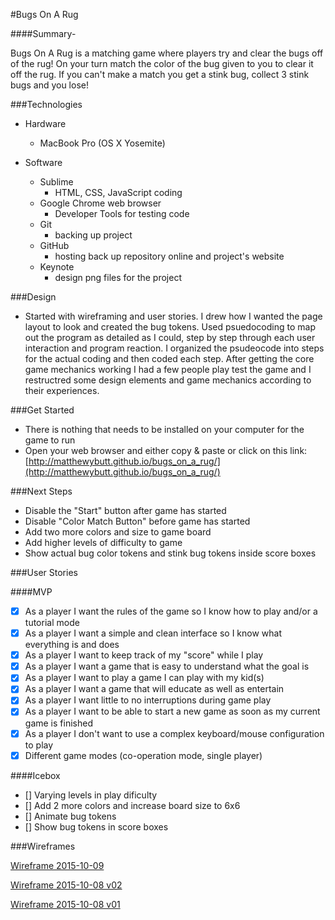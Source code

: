 #Bugs On A Rug

####Summary- 

Bugs On A Rug is a matching game where players try and clear the bugs off of the rug!  On your turn match the color of the bug given to you to clear it off the rug.  If you can't make a match you get a stink bug, collect 3 stink bugs and you lose!

###Technologies
* Hardware
	* MacBook Pro (OS X Yosemite)

* Software
	* Sublime
		* HTML, CSS, JavaScript coding
	* Google Chrome web browser
		* Developer Tools for testing code
	* Git
		* backing up project
	* GitHub
		* hosting back up repository online and project's website
	* Keynote
		* design png files for the project

###Design
* Started with wireframing and user stories.  I drew how I wanted the page layout to look and created the bug tokens.  Used psuedocoding to map out the program as detailed as I could, step by step through each user interaction and program reaction.  I organized the psudeocode into steps for the actual coding and then coded each step.  After getting the core game mechanics working I had a few people play test the game and I restructred some design elements and game mechanics according to their experiences.

###Get Started
* There is nothing that needs to be installed on your computer for the game to run
* Open your web browser and either copy & paste or click on this link: [http://matthewybutt.github.io/bugs_on_a_rug/](http://matthewybutt.github.io/bugs_on_a_rug/)

###Next Steps
* Disable the "Start" button after game has started
* Disable "Color Match Button" before game has started
* Add two more colors and size to game board
* Add higher levels of difficulty to game
* Show actual bug color tokens and stink bug tokens inside score boxes

###User Stories

####MVP
* [x] As a player I want the rules of the game so I know how to play and/or a tutorial mode
* [x] As a player I want a simple and clean interface so I know what everything is and does
* [x] As a player I want to keep track of my "score" while I play
* [x] As a player I want a game that is easy to understand what the goal is
* [x] As a player I want to play a game I can play with my kid(s)
* [x] As a player I want a game that will educate as well as entertain
* [x] As a player I want little to no interruptions during game play
* [x] As a player I want to be able to start a new game as soon as my current game is finished
* [x] As a player I don't want to use a complex keyboard/mouse configuration to play
* [x] Different game modes (co-operation mode, single player)

####Icebox
* [] Varying levels in play dificulty
* [] Add 2 more colors and increase board size to 6x6
* [] Animate bug tokens
* [] Show bug tokens in score boxes

###Wireframes

[Wireframe 2015-10-09](https://raw.githubusercontent.com/matthewybutt/bugs_on_a_rug/master/assets/bugs_wireframe01_2015-10-09.jpg)

[Wireframe 2015-10-08 v02](https://raw.githubusercontent.com/matthewybutt/bugs_on_a_rug/master/assets/bugs_wireframe_2015-10-08_v02.jpg)

[Wireframe 2015-10-08 v01](https://raw.githubusercontent.com/matthewybutt/bugs_on_a_rug/master/assets/bugs_wireframe_2015-10-08_v01.jpg)

